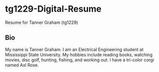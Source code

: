 # tg1229-Digital-Resume
Resume for Tanner Graham (tg1229)


## Bio
My name is Tanner Graham. I am an Electrical Engineering student at Mississippi State University. My hobbies include reading books, watching movies, disc golf, hunting, fishing, and working out. I have a tri-color corgi named Axl Rose.
